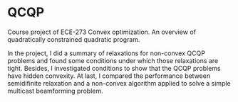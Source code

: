 # QCQP
Course project of ECE-273 Convex optimization. An overview of quadratically constrained quadratic program.

In the project, I did a summary of relaxations for non-convex QCQP problems and found some conditions under which those relaxations are tight.
Besides, I investigated conditions to show that the QCQP problems have hidden convexity. At last, I compared the performance between semidifinite relaxation and a non-convex algorithm applied to solve a simple multicast beamforming problem.
